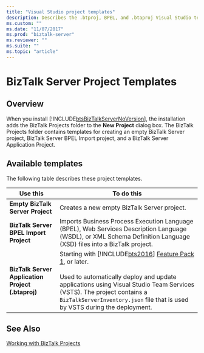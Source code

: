 ```yaml
---
title: "Visual Studio project templates"
description: Describes the .btproj, BPEL, and .btaproj Visual Studio templates used by BizTalk Server
ms.custom: ""
ms.date: "11/07/2017"
ms.prod: "biztalk-server"
ms.reviewer: ""
ms.suite: ""
ms.topic: "article"
---
```

# BizTalk Server Project Templates

## Overview
When you install [!INCLUDE[btsBizTalkServerNoVersion](../includes/btsbiztalkservernoversion-md.md)], the installation adds the BizTalk Projects folder to the **New Project** dialog box. The BizTalk Projects folder contains templates for creating an empty BizTalk Server project, BizTalk Server BPEL Import project, and a BizTalk Server Application Project.

## Available templates
The following table describes these project templates.  


|                     Use this                      |                                                                                                                                                                   To do this                                                                                                                                                                   |
|---------------------------------------------------|------------------------------------------------------------------------------------------------------------------------------------------------------------------------------------------------------------------------------------------------------------------------------------------------------------------------------------------------|
|         **Empty BizTalk Server Project**          |                                                                                                                                                  Creates a new empty BizTalk Server project.                                                                                                                                                   |
|      **BizTalk Server BPEL Import Project**       |                                                                                      Imports Business Process Execution Language (BPEL), Web Services Description Language (WSDL), or XML Schema Definition Language (XSD) files into a BizTalk project.                                                                                       |
| **BizTalk Server Application Project (.btaproj)** | Starting with [!INCLUDE[bts2016](../includes/bts2016-md.md)] [Feature Pack 1](../core/configure-the-feature-pack.md), or later. <br/><br/>Used to automatically deploy and update applications using Visual Studio Team Services (VSTS). The project contains a `BizTalkServerInventory.json` file that is used by VSTS during the deployment. |

## See Also  
 [Working with BizTalk Projects](../core/working-with-biztalk-projects.md)
